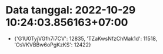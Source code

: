 # Data tanggal: 2022-10-29 10:24:03.856163+07:00

* {'G1U0TyjVGfh7i7CV': 12835, 'TZaKwsNfzChMak1d': 11518, 'OsVKVBBw6oPgKzKS': 12422}
